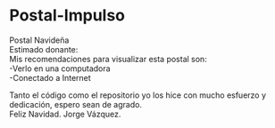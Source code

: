 # Postal-Impulso
Postal Navideña
<br/>
Estimado donante:
<br/>
Mis recomendaciones para visualizar esta postal son:
<br/>
-Verlo en una computadora
<br/>
-Conectado a Internet

Tanto el código como el repositorio yo los hice con mucho esfuerzo y dedicación, espero sean de agrado.
<br/>
Feliz Navidad.
Jorge Vázquez.
